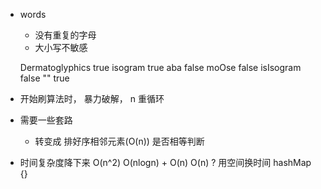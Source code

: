 - words
    - 没有重复的字母
    - 大小写不敏感

    Dermatoglyphics  true
    isogram          true
    aba              false
    moOse            false
    isIsogram        false
    ""               true

- 开始刷算法时，   暴力破解， n 重循环
- 需要一些套路
    - 转变成 排好序相邻元素(O(n))  是否相等判断
- 时间复杂度降下来
    O(n^2)
    O(nlogn) + O(n)
    O(n) ?  用空间换时间  hashMap {}